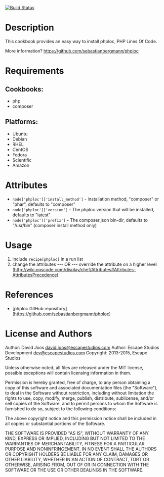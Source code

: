 [![Build Status](https://secure.travis-ci.org/escapestudios-cookbooks/phploc.png)](http://travis-ci.org/escapestudios-cookbooks/phploc)

Description
===========

This cookbook provides an easy way to install phploc, PHP Lines Of Code.

More information?
https://github.com/sebastianbergmann/phploc

Requirements
============

## Cookbooks:

* php
* composer

## Platforms:

* Ubuntu
* Debian
* RHEL
* CentOS
* Fedora
* Scientific
* Amazon

Attributes
==========

* `node['phploc']['install_method']` - Installation method, "composer" or "phar", defaults to "composer"
* `node['phploc']['version']` - The phploc version that will be installed, defaults to "latest"
* `node['phploc']['prefix']` - The composer.json bin-dir, defaults to "/usr/bin" (composer install method only)

Usage
=====

1) include `recipe[phploc]` in a run list
2)
    change the attributes
    --- OR ---
    override the attribute on a higher level (http://wiki.opscode.com/display/chef/Attributes#Attributes-AttributesPrecedence)

References
==========

* [phploc GitHub repository] (https://github.com/sebastianbergmann/phploc)

License and Authors
===================

Author: David Joos <david.joos@escapestudios.com>
Author: Escape Studios Development <dev@escapestudios.com>
Copyright: 2013-2015, Escape Studios

Unless otherwise noted, all files are released under the MIT license,
possible exceptions will contain licensing information in them.

Permission is hereby granted, free of charge, to any person obtaining a copy
of this software and associated documentation files (the "Software"), to deal
in the Software without restriction, including without limitation the rights
to use, copy, modify, merge, publish, distribute, sublicense, and/or sell
copies of the Software, and to permit persons to whom the Software is
furnished to do so, subject to the following conditions:

The above copyright notice and this permission notice shall be included in
all copies or substantial portions of the Software.

THE SOFTWARE IS PROVIDED "AS IS", WITHOUT WARRANTY OF ANY KIND, EXPRESS OR
IMPLIED, INCLUDING BUT NOT LIMITED TO THE WARRANTIES OF MERCHANTABILITY,
FITNESS FOR A PARTICULAR PURPOSE AND NONINFRINGEMENT. IN NO EVENT SHALL THE
AUTHORS OR COPYRIGHT HOLDERS BE LIABLE FOR ANY CLAIM, DAMAGES OR OTHER
LIABILITY, WHETHER IN AN ACTION OF CONTRACT, TORT OR OTHERWISE, ARISING FROM,
OUT OF OR IN CONNECTION WITH THE SOFTWARE OR THE USE OR OTHER DEALINGS IN
THE SOFTWARE.